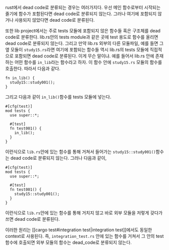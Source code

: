 rust에서 dead code로 분류되는 경우는 여러가지다. 
우선 메인 함수로부터 시작되는 줄기에 함수가 포함된다면 dead code로 분류되지 않는다.
그러나 여기에 포함되지 않거나 사용되지 않았다면 dead code로 분류된다.

또한 lib project에서는 주로 tests 모듈에 포함되지 않은 함수들 혹은 구조체를 dead code로 분류한다. lib.rs안의 tests module과 같은 곳에 test 용도로 함수를 올리면 dead code로 분류되지 않는다.
그리고 만약 lib.rs 외부의 다른 모듈파일, 예를 들면 그 옆 모듈이 `study15.rs`라면 여기에 포함되는 함수들 역시 lib.rs의 tests 모듈에 직접적으로 포함되면 dead code로 분류된다. 이게 무슨 말이냐. 예를 들어서 lib.rs 안에 존재하는 어떤 함수를 `in_lib`라는 함수라고 하자. 이 함수 안에 `study15.rs` 모듈의 함수를 호출한다. 따라서 다음과 같다.
```
fn in_lib() {
  study15::study001();
}
```
그리고 다음과 같이 `in_lib()`함수를 tests 모듈에 넣는다.
```
#[cfg(test)]
mod tests {
  use super::*;

  #[test]
  fn test001() {
    in_lib();
  }
}
```
이런식으로 `lib.rs`안에 있는 함수를 통해 거쳐서 들어가는 `study15::study001()`함수는 dead code로 분류되지 않는다. 그러나 다음과 같이,
```
#[cfg(test)]
mod tests {
  use super::*;

  #[test]
  fn test001() {
    study15::study001();
  }
}
```
이런식으로 `lib.rs`안에 있는 함수를 통해 거치지 않고 바로 외부 모듈을 저렇게 갖다가 쓰면 dead code로 분류된다.

이러한 원리는 [[cargo test#integration test|integration test]]에서도 동일한 context로 사용된다. 즉, `integration_test.rs` 안에 있는 함수를 거쳐서 그 안의 test 함수에 호출되면 외부 모듈의 함수는 dead_code로 분류되지 않는다.
